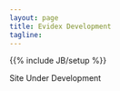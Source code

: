 ```yaml
---
layout: page
title: Evidex Development
tagline: 
---
```

{{% include JB/setup  %}}

Site Under Development
